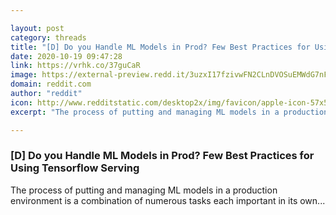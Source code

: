 ```yaml
---

layout: post
category: threads
title: "[D] Do you Handle ML Models in Prod? Few Best Practices for Using Tensorflow Serving"
date: 2020-10-19 09:47:28
link: https://vrhk.co/37guCaR
image: https://external-preview.redd.it/3uzxI17fzivwFN2CLnDVOSuEMWdG7nFv8t-I6qDbgR8.jpg?width=1200&height=628.272251309&auto=webp&crop=1200:628.272251309,smart&s=faed9acfb3b94b349d2a5144ce665392579930d6
domain: reddit.com
author: "reddit"
icon: http://www.redditstatic.com/desktop2x/img/favicon/apple-icon-57x57.png
excerpt: "The process of putting and managing ML models in a production environment is a combination of numerous tasks each important in its own..."

---
```


### [D] Do you Handle ML Models in Prod? Few Best Practices for Using Tensorflow Serving

The process of putting and managing ML models in a production environment is a combination of numerous tasks each important in its own...